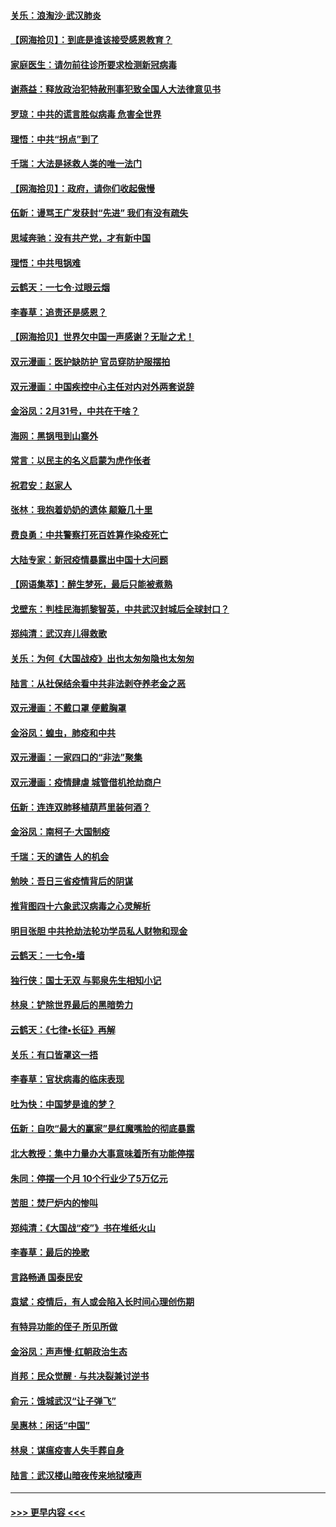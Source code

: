 #### [关乐：浪淘沙·武汉肺炎](../pages/nsc993/n11931792.md?t=03120131) 
#### [【网海拾贝】：到底是谁该接受感恩教育？](../pages/nsc993/n11931552.md?t=03120131) 
#### [家庭医生：请勿前往诊所要求检测新冠病毒](../pages/nsc993/n11929190.md?t=03120131) 
#### [谢燕益：释放政治犯特赦刑事犯致全国人大法律意见书](../pages/nsc993/n11928978.md?t=03120131) 
#### [罗琼：中共的谎言胜似病毒 危害全世界](../pages/nsc993/n11922636.md?t=03120131) 
#### [理悟：中共“拐点”到了](../pages/nsc993/n11928496.md?t=03120131) 
#### [千瑞：大法是拯救人类的唯一法门](../pages/nsc993/n11927637.md?t=03120131) 
#### [【网海拾贝】：政府，请你们收起傲慢](../pages/nsc993/n11926932.md?t=03120131) 
#### [伍新：谩骂王广发获封“先进” 我们有没有疏失](../pages/nsc993/n11926101.md?t=03120131) 
#### [思域奔驰：没有共产党，才有新中国](../pages/nsc993/n11926058.md?t=03120131) 
#### [理悟：中共甩锅难](../pages/nsc993/n11925355.md?t=03120131) 
#### [云鹤天：一七令·过眼云烟](../pages/nsc993/n11925284.md?t=03120131) 
#### [李春草：追责还是感恩？](../pages/nsc993/n11925274.md?t=03120131) 
#### [【网海拾贝】世界欠中国一声感谢？无耻之尤！](../pages/nsc993/n11925239.md?t=03120131) 
#### [双元漫画：医护缺防护 官员穿防护服摆拍](../pages/nsc993/n11923899.md?t=03120131) 
#### [双元漫画：中国疾控中心主任对内对外两套说辞](../pages/nsc993/n11921994.md?t=03120131) 
#### [金浴凤：2月31号，中共在干啥？](../pages/nsc993/n11922706.md?t=03120131) 
#### [海网：黑锅甩到山寨外](../pages/nsc993/n11922688.md?t=03120131) 
#### [常言：以民主的名义启蒙为虎作伥者](../pages/nsc993/n11922217.md?t=03120131) 
#### [祝君安：赵家人](../pages/nsc993/n11922209.md?t=03120131) 
#### [张林：我抱着奶奶的遗体 颠簸几十里](../pages/nsc993/n11920945.md?t=03120131) 
#### [费良勇：中共警察打死百姓算作染疫死亡](../pages/nsc993/n11919264.md?t=03120131) 
#### [大陆专家：新冠疫情暴露出中国十大问题](../pages/nsc993/n11919187.md?t=03120131) 
#### [【网语集萃】：醉生梦死，最后只能被煮熟](../pages/nsc993/n11918994.md?t=03120131) 
#### [戈壁东：判桂民海抓黎智英，中共武汉封城后全球封口？](../pages/nsc993/n11917982.md?t=03120131) 
#### [郑纯清：武汉弃儿得救歌](../pages/nsc993/n11917881.md?t=03120131) 
#### [关乐：为何《大国战疫》出也太匆匆隐也太匆匆](../pages/nsc993/n11917792.md?t=03120131) 
#### [陆言：从社保结余看中共非法剥夺养老金之恶](../pages/nsc993/n11917084.md?t=03120131) 
#### [双元漫画：不戴口罩 便戴胸罩](../pages/nsc993/n11916447.md?t=03120131) 
#### [金浴凤：蝗虫，肺疫和中共](../pages/nsc993/n11916904.md?t=03120131) 
#### [双元漫画：一家四口的“非法”聚集](../pages/nsc993/n11916378.md?t=03120131) 
#### [双元漫画：疫情肆虐 城管借机抢劫商户](../pages/nsc993/n11916310.md?t=03120131) 
#### [伍新：连连双肺移植葫芦里装何酒？](../pages/nsc993/n11913667.md?t=03120131) 
#### [金浴凤：南柯子·大国制疫](../pages/nsc993/n11913657.md?t=03120131) 
#### [千瑞：天的谴告  人的机会](../pages/nsc993/n11913309.md?t=03120131) 
#### [勉映：吾日三省疫情背后的阴谋](../pages/nsc993/n11913079.md?t=03120131) 
#### [推背图四十六象武汉病毒之心灵解析](../pages/nsc993/n11911761.md?t=03120131) 
#### [明目张胆 中共抢劫法轮功学员私人财物和现金](../pages/nsc993/n11910262.md?t=03120131) 
#### [云鹤天：一七令▪墙](../pages/nsc993/n11910627.md?t=03120131) 
#### [独行侠：国士无双 与郭泉先生相知小记](../pages/nsc993/n11910613.md?t=03120131) 
#### [林泉：铲除世界最后的黑暗势力](../pages/nsc993/n11909320.md?t=03120131) 
#### [云鹤天：《七律▪长征》再解](../pages/nsc993/n11909327.md?t=03120131) 
#### [关乐：有口皆罩这一捂](../pages/nsc993/n11908393.md?t=03120131) 
#### [李春草：官状病毒的临床表现](../pages/nsc993/n11908339.md?t=03120131) 
#### [吐为快：中国梦是谁的梦？](../pages/nsc993/n11906564.md?t=03120131) 
#### [伍新：自吹“最大的赢家”是红魔嘴脸的彻底暴露](../pages/nsc993/n11906407.md?t=03120131) 
#### [北大教授：集中力量办大事意味着所有功能停摆](../pages/nsc993/n11904800.md?t=03120131) 
#### [朱同：停摆一个月 10个行业少了5万亿元](../pages/nsc993/n11904498.md?t=03120131) 
#### [苦胆：焚尸炉内的惨叫](../pages/nsc993/n11904479.md?t=03120131) 
#### [郑纯清：《大国战“疫”》书在堆纸火山](../pages/nsc993/n11904450.md?t=03120131) 
#### [李春草：最后的挽歌](../pages/nsc993/n11904441.md?t=03120131) 
#### [言路畅通 国泰民安](../pages/nsc993/n11904222.md?t=03120131) 
#### [袁斌：疫情后，有人或会陷入长时间心理创伤期](../pages/nsc993/n11901514.md?t=03120131) 
#### [有特异功能的侄子 所见所做](../pages/nsc993/n11901154.md?t=03120131) 
#### [金浴凤：声声慢‧红朝政治生态](../pages/nsc993/n11899553.md?t=03120131) 
#### [肖邦：民众觉醒 · 与共决裂兼讨逆书](../pages/nsc993/n11898435.md?t=03120131) 
#### [俞元：饿城武汉“让子弹飞”](../pages/nsc993/n11898344.md?t=03120131) 
#### [吴惠林：闲话“中国”](../pages/nsc993/n11898182.md?t=03120131) 
#### [林泉：谋瘟疫害人失手葬自身](../pages/nsc993/n11897892.md?t=03120131) 
#### [陆言：武汉楼山暗夜传来地狱嚎声](../pages/nsc993/n11897033.md?t=03120131) 

----
#### [ >>> 更早内容 <<< ](../indexes/nsc993-earlier.md)
